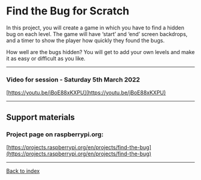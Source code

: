 # Find the Bug for Scratch

In this project, you will create a game in which you have to find a hidden bug on each level. The game will have ‘start’ and ‘end’ screen backdrops, and a timer to show the player how quickly they found the bugs.

How well are the bugs hidden? You will get to add your own levels and make it as easy or difficult as you like.

---

### Video for session - Saturday 5th March 2022

[https://youtu.be/jBoE88xKXPU](https://youtu.be/jBoE88xKXPU)

---

## Support materials

### Project page on raspberrypi.org: 
[https://projects.raspberrypi.org/en/projects/find-the-bug](https://projects.raspberrypi.org/en/projects/find-the-bug)

---
[Back to index](README.md)
